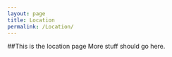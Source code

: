 ```yaml
---
layout: page
title: Location
permalink: /Location/
---
```


##This is the location page
More stuff should go here.
